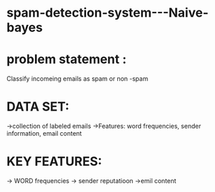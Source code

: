 # spam-detection-system---Naive-bayes
# problem statement : 
  Classify incomeing emails as spam or non -spam
# DATA SET: 
  ->collection of labeled emails
  ->Features: word frequencies, sender information, email content
# KEY FEATURES:
  -> WORD frequencies
  -> sender reputatioon
  ->emil content
  
